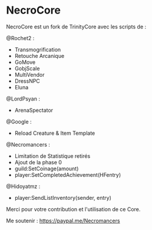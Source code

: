 # NecroCore
NecroCore est un fork de TrinityCore avec les scripts de : 

@Rochet2 :
- Transmogrification
- Retouche Arcanique
- GoMove
- GobjScale
- MultiVendor
- DressNPC
- Eluna

@LordPsyan :
- ArenaSpectator

@Google :
- Reload Creature & Item Template

@Necromancers :
- Limitation de Statistique retirés
- Ajout de la phase 0
- guild:SetCoinage(amount)
- player:SetCompletedAchievement(HFentry)

@Hidoyatmz :
- player:SendListInventory(sender, entry)

Merci pour votre contribution et l'utilisation de ce Core.

Me soutenir : https://paypal.me/Necromancers
